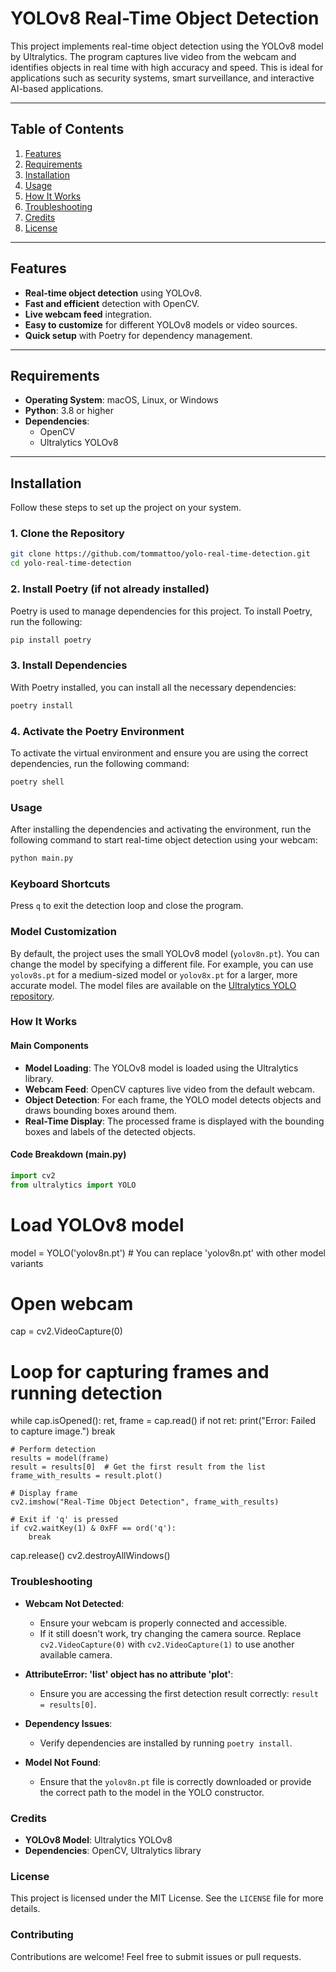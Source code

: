  # YOLOv8 Real-Time Object Detection

This project implements real-time object detection using the YOLOv8 model by Ultralytics. The program captures live video from the webcam and identifies objects in real time with high accuracy and speed. This is ideal for applications such as security systems, smart surveillance, and interactive AI-based applications.

---

## Table of Contents

1. [Features](#features)  
2. [Requirements](#requirements)  
3. [Installation](#installation)  
4. [Usage](#usage)  
5. [How It Works](#how-it-works)  
6. [Troubleshooting](#troubleshooting)  
7. [Credits](#credits)  
8. [License](#license)  

---

## Features

- **Real-time object detection** using YOLOv8.
- **Fast and efficient** detection with OpenCV.
- **Live webcam feed** integration.
- **Easy to customize** for different YOLOv8 models or video sources.
- **Quick setup** with Poetry for dependency management.

---

## Requirements

- **Operating System**: macOS, Linux, or Windows  
- **Python**: 3.8 or higher  
- **Dependencies**:  
  - OpenCV  
  - Ultralytics YOLOv8  

---

## Installation

Follow these steps to set up the project on your system.

### 1. Clone the Repository

```bash
git clone https://github.com/tommattoo/yolo-real-time-detection.git
cd yolo-real-time-detection
```

### 2. Install Poetry (if not already installed)

Poetry is used to manage dependencies for this project. To install Poetry, run the following:

```bash
pip install poetry
```

### 3. Install Dependencies

With Poetry installed, you can install all the necessary dependencies:

```bash
poetry install
```
### 4. Activate the Poetry Environment

To activate the virtual environment and ensure you are using the correct dependencies, run the following command:

```bash
poetry shell
```
### Usage

After installing the dependencies and activating the environment, run the following command to start real-time object detection using your webcam:

```bash
python main.py
```

### Keyboard Shortcuts

Press `q` to exit the detection loop and close the program.

### Model Customization

By default, the project uses the small YOLOv8 model (`yolov8n.pt`). You can change the model by specifying a different file. For example, you can use `yolov8s.pt` for a medium-sized model or `yolov8x.pt` for a larger, more accurate model. The model files are available on the [Ultralytics YOLO repository](https://github.com/ultralytics/yolov8).

### How It Works

#### Main Components

- **Model Loading**: The YOLOv8 model is loaded using the Ultralytics library.
- **Webcam Feed**: OpenCV captures live video from the default webcam.
- **Object Detection**: For each frame, the YOLO model detects objects and draws bounding boxes around them.
- **Real-Time Display**: The processed frame is displayed with the bounding boxes and labels of the detected objects.

#### Code Breakdown (main.py)

```python
import cv2
from ultralytics import YOLO
```

# Load YOLOv8 model
model = YOLO('yolov8n.pt')  # You can replace 'yolov8n.pt' with other model variants

# Open webcam
cap = cv2.VideoCapture(0)

# Loop for capturing frames and running detection
while cap.isOpened():
    ret, frame = cap.read()
    if not ret:
        print("Error: Failed to capture image.")
        break

    # Perform detection
    results = model(frame)
    result = results[0]  # Get the first result from the list
    frame_with_results = result.plot()

    # Display frame
    cv2.imshow("Real-Time Object Detection", frame_with_results)

    # Exit if 'q' is pressed
    if cv2.waitKey(1) & 0xFF == ord('q'):
        break

cap.release()
cv2.destroyAllWindows()
### Troubleshooting

- **Webcam Not Detected**:
  - Ensure your webcam is properly connected and accessible.
  - If it still doesn't work, try changing the camera source. Replace `cv2.VideoCapture(0)` with `cv2.VideoCapture(1)` to use another available camera.

- **AttributeError: 'list' object has no attribute 'plot'**:
  - Ensure you are accessing the first detection result correctly: `result = results[0]`.

- **Dependency Issues**:
  - Verify dependencies are installed by running `poetry install`.

- **Model Not Found**:
  - Ensure that the `yolov8n.pt` file is correctly downloaded or provide the correct path to the model in the YOLO constructor.

### Credits

- **YOLOv8 Model**: Ultralytics YOLOv8
- **Dependencies**: OpenCV, Ultralytics library

### License

This project is licensed under the MIT License. See the `LICENSE` file for more details.

### Contributing

Contributions are welcome! Feel free to submit issues or pull requests.

